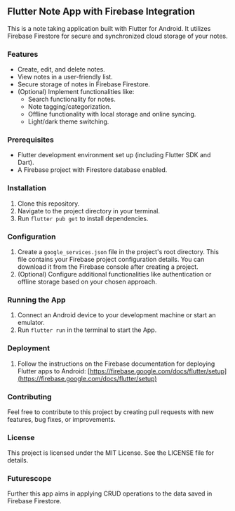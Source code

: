 ## Flutter Note App with Firebase Integration

This is a note taking application built with Flutter for Android. It utilizes Firebase Firestore for secure and synchronized cloud storage of your notes.

### Features

* Create, edit, and delete notes.
* View notes in a user-friendly list.
* Secure storage of notes in Firebase Firestore.
* (Optional) Implement functionalities like:
    * Search functionality for notes.
    * Note tagging/categorization.
    * Offline functionality with local storage and online syncing.
    * Light/dark theme switching.

### Prerequisites

* Flutter development environment set up (including Flutter SDK and Dart).
* A Firebase project with Firestore database enabled.

### Installation

1. Clone this repository.
2. Navigate to the project directory in your terminal.
3. Run `flutter pub get` to install dependencies.

### Configuration

1. Create a `google_services.json` file in the project's root directory. This file contains your Firebase project configuration details. You can download it from the Firebase console after creating a project.
2. (Optional) Configure additional functionalities like authentication or offline storage based on your chosen approach.

### Running the App

1. Connect an Android device to your development machine or start an emulator.
2. Run `flutter run` in the terminal to start the App.

### Deployment

1. Follow the instructions on the Firebase documentation for deploying Flutter apps to Android: [https://firebase.google.com/docs/flutter/setup](https://firebase.google.com/docs/flutter/setup)

### Contributing

Feel free to contribute to this project by creating pull requests with new features, bug fixes, or improvements.

### License

This project is licensed under the MIT License. See the LICENSE file for details.

### Futurescope

Further this app aims in applying CRUD operations to the data saved in Firebase Firestore.
